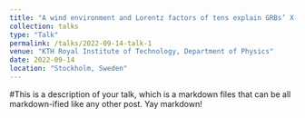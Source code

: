 ```yaml
---
title: "A wind environment and Lorentz factors of tens explain GRBs’ X-ray plateau phase"
collection: talks
type: "Talk"
permalink: /talks/2022-09-14-talk-1
venue: "KTH Royal Institute of Technology, Department of Physics"
date: 2022-09-14
location: "Stockholm, Sweden"
---
```


#This is a description of your talk, which is a markdown files that can be all markdown-ified like any other post. Yay markdown!
